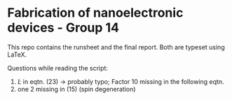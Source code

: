 # Fabrication of nanoelectronic devices - Group 14 

This repo contains the runsheet and the final report.
Both are typeset using LaTeX.

Questions while reading the script:
1. $`\dot L`$ in eqtn. (23) -> probably typo; Factor 10 missing in the following eqtn.
2. one 2 missing in (15) (spin degeneration)